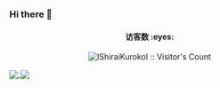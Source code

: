 ### Hi there 👋

<h4 align="center">访客数 :eyes:</h4>

<p align="center"><img src="https://profile-counter.glitch.me/IShiraiKurokoI/count.svg" alt="IShiraiKurokoI :: Visitor's Count" /></p>
<a href="https://github.com/anuraghazra/github-readme-stats">
  <img align="center" src="https://github-readme-stats.vercel.app/api/?username=IShiraiKurokoI&count_private=true&show_icons=true&theme=ambient_gradient" />
</a>

<a href="https://github.com/IShiraiKurokoI/DLUTToolBoxV3">
  <img align="center" src="https://github-readme-stats.vercel.app/api/top-langs/?username=IShiraiKurokoI&layout=pie&theme=ambient_gradient" />
</a>

<br/>
